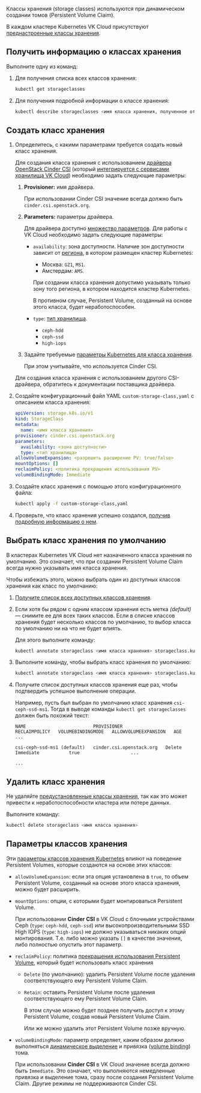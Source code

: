 Классы хранения (storage classes) используются при динамическом создании томов (Persistent Volume Claim).

<info>

В каждом кластере Kubernetes VK Cloud присутствуют [преднастроенные классы хранения](../../k8s-concepts/working-with-pvc#predustanovlennye-klassy-hraneniya).

</info>

## Получить информацию о классах хранения

Выполните одну из команд:

1. Для получения списка всех классов хранения:

   ```bash
   kubectl get storageclasses
   ```

1. Для получения подробной информации о классе хранения:

   ```bash
   kubectl describe storageclasses <имя класса хранения, полученное от предыдущей команды>
   ```

## Создать класс хранения

1. Определитесь, с какими параметрами требуется создать новый класс хранения.

   Для создания класса хранения с использованием [драйвера OpenStack Cinder CSI](https://github.com/kubernetes/cloud-provider-openstack/blob/master/docs/cinder-csi-plugin/using-cinder-csi-plugin.md) (который [интегрируется с сервисами хранилища VK Cloud](../../k8s-concepts/working-with-pvc)) необходимо задать следующие параметры:

   1. **Provisioner:** имя драйвера.

      При использовании Cinder CSI значение всегда должно быть `cinder.csi.openstack.org`.

   1. **Parameters:** параметры драйвера.

      Для драйвера доступно [множество параметров](https://github.com/kubernetes/cloud-provider-openstack/blob/master/docs/cinder-csi-plugin/using-cinder-csi-plugin.md#supported-parameters). Для работы с VK Cloud необходимо задать следующие параметры:

      - `availability`: зона доступности. Наличие зон доступности зависит от [региона](../../../../additionals/account/concepts/regions), в котором размещен кластер Kubernetes:

        - Москва: `GZ1`, `MS1`.
        - Амстердам: `AMS`.

        <warn>

        При создании класса хранения допустимо указывать только зону того региона, в котором находится кластер Kubernetes.

        В противном случае, Persistent Volume, созданный на основе этого класса, будет неработоспособен.

        </warn>

      - `type`: [тип хранилища](../../k8s-concepts/working-with-pvc).
        - `ceph-hdd`
        - `ceph-ssd`
        - `high-iops`

   1. Задайте требуемые [параметры Kubernetes для класса хранения](#parametry-klassov-hraneniya).

      При этом учитывайте, что используется Cinder CSI.

   <info>

   Для создания класса хранения с использованием другого CSI-драйвера, обратитесь к документации поставщика драйвера.

   </info>

1. Создайте конфигурационный файл YAML `custom-storage-class,yaml` с описанием класса хранения:

   <!-- prettier-ignore -->
   ```yaml
   apiVersion: storage.k8s.io/v1
   kind: StorageClass
   metadata:
     name: <имя класса хранения>
   provisioner: cinder.csi.openstack.org
   parameters:
     availability: <зона доступности>
     type: <тип хранилища>
   allowVolumeExpansion: <разрешить расширение PV: true/false>
   mountOptions: []
   reclaimPolicy: <политика прекращения использования PV>
   volumeBindingMode: Immediate
   ```

1. Создайте класс хранения с помощью этого конфигурационного файла:

   ```bash
   kubectl apply -f custom-storage-class,yaml
   ```

1. Проверьте, что класс хранения успешно создался, [получив подробную информацию о нем](#poluchit-informaciyu-o-klassah-hraneniya).

## Выбрать класс хранения по умолчанию

В кластерах Kubernetes VK Cloud нет назначенного класса хранения по умолчанию.
Это означает, что при создании Persistent Volume Claim всегда нужно указывать имя класса хранения.

Чтобы избежать этого, можно выбрать один из доступных классов хранения как класс по умолчанию:

1. [Получите список всех доступных классов хранения](#poluchit-informaciyu-o-klassah-hraneniya).

1. Если хотя бы рядом с одним классом хранения есть метка _(default)_ — снимите ее для всех таких классов. Если в списке классов хранения будет несколько классов по умолчанию, то выбор класса по умолчанию ни на что не будет влиять.

   Для этого выполните команду:

   ```bash
   kubectl annotate storageclass <имя класса хранения> storageclass.kubernetes.io/is-default-class-
   ```

1. Выполните команду, чтобы выбрать класс хранения по умолчанию:

   ```bash
   kubectl annotate storageclass <имя класса хранения> storageclass.kubernetes.io/is-default-class=true
   ```

1. Получите список доступных классов хранения еще раз, чтобы подтвердить успешное выполнение операции.

   Например, пусть был выбран по умолчанию класс хранения `csi-ceph-ssd-ms1`. Тогда в выводе команды `kubectl get storageclasses` должен быть похожий текст:

   ```text
   NAME                         PROVISIONER                RECLAIMPOLICY   VOLUMEBINDINGMODE   ALLOWVOLUMEEXPANSION   AGE
   ...

   csi-ceph-ssd-ms1 (default)   cinder.csi.openstack.org   Delete          Immediate           true                   ...

   ...
   ```

## Удалить класс хранения

<warn>

Не удаляйте [предустановленные классы хранения](../../k8s-concepts/working-with-pvc#predustanovlennye-klassy-hraneniya), так как это может привести к неработоспособности кластера или потере данных.

</warn>

Выполните команду:

```bash
kubectl delete storageclass <имя класса хранения>
```

## Параметры классов хранения

Эти [параметры классов хранения Kubernetes](https://kubernetes.io/docs/concepts/storage/storage-classes/) влияют на поведение Persistent Volumes, которые создаются на основе этих классов:

- `allowVolumeExpansion`: если эта опция установлена в `true`, то объем Persistent Volume, созданный на основе этого класса хранения, можно будет расширить.

- `mountOptions`: опции, с которыми будет монтироваться Persistent Volume.

  При использовании **Cinder CSI** в VK Cloud с блочными устройствами Ceph (`type`: `ceph-hdd`, `ceph-ssd`) или высокопроизводительными SSD High IOPS (`type`: `high-iops`) не должно указываться никаких опций монтирования. Т.е. либо можно указать `[]` в качестве значения, либо полностью опустить этот параметр.

- `reclaimPolicy`: политика [прекращения использования Persistent Volume](https://kubernetes.io/docs/concepts/storage/persistent-volumes/#reclaiming), который будет использовать класс хранения

  - `Delete` (по умолчанию): удалить Persistent Volume после удаления соответствующего ему Persistent Volume Claim.
  - `Retain`: оставить Persistent Volume после удаления соответствующего ему Persistent Volume Claim.

    В этом случае можно будет позднее получить доступ к этому Persistent Volume, создав новый Persistent Volume Claim.

    Или же можно удалить этот Persistent Volume позже вручную.

- `volumeBindingMode`: параметр определяет, каким образом должно выполняться [динамическое выделение](https://kubernetes.io/docs/concepts/storage/persistent-volumes/#dynamic) и привязка ([volume binding](https://kubernetes.io/docs/concepts/storage/persistent-volumes/#binding)) тома.

  При использовании **Cinder CSI** в VK Cloud значение всегда должно быть `Immediate`. Это означает, что выполняются немедленные привязка и выделение тома, сразу после создания Persistent Volume Claim. Другие режимы не поддерживаются Cinder CSI.
